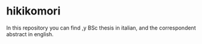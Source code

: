 # hikikomori
In this repository you can find ,y BSc thesis in italian, and the correspondent abstract in english.
